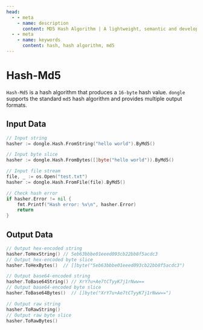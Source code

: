 ```yaml
---
head:
  - - meta
    - name: description
      content: MD5 Hash Algorithm | A lightweight, semantic and developer-friendly golang encoding & crypto library
  - - meta
    - name: keywords
      content: hash, hash algorithm, md5
---
```


# Hash-Md5

`Hash-Md5` is a hash algorithm that produces a `16-byte` hash value. `dongle` supports the standard `md5` hash algorithm and provides multiple output formats.

## Input Data

```go
// Input string
hasher := dongle.Hash.FromString("hello world").ByMd5()

// Input byte slice
hasher := dongle.Hash.FromBytes([]byte("hello world")).ByMd5()

// Input file stream
file, _ := os.Open("test.txt")
hasher := dongle.Hash.FromFile(file).ByMd5()

// Check hash error
if hasher.Error != nil {
	fmt.Printf("Hash error: %v\n", hasher.Error)
	return
}
```

## Output Data

```go
// Output hex-encoded string
hasher.ToHexString() // 5eb63bbbe01eeed093cb22bb8f5acdc3
// Output hex-encoded byte slice
hasher.ToHexBytes()  // []byte("5eb63bbbe01eeed093cb22bb8f5acdc3")

// Output base64-encoded string
hasher.ToBase64String() // XrY7u+Ae7tCTyyK7j1rNww==
// Output base64-encoded byte slice
hasher.ToBase64Bytes()  // []byte("XrY7u+Ae7tCTyyK7j1rNww==")

// Output raw string
hasher.ToRawString()
// Output raw byte slice
hasher.ToRawBytes()
``` 
